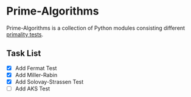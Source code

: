 # Prime-Algorithms
  Prime-Algorithms is a collection of Python modules consisting different [primality tests](https://en.wikipedia.org/wiki/Primality_test). 
## Task List
  - [x] Add Fermat Test
  - [x] Add Miller-Rabin 
  - [x] Add Solovay-Strassen Test
  - [ ] Add AKS Test
